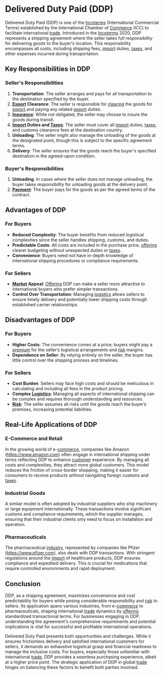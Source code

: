 # Delivered Duty Paid (DDP)

Delivered Duty Paid (DDP) is one of the [Incoterms](../i/incoterms.md) (International Commercial Terms) established by the International Chamber of [Commerce](../c/commerce.md) (ICC) to facilitate international [trade](../t/trade.md). Introduced in the [Incoterms](../i/incoterms.md) 2020, DDP represents a shipping agreement where the seller takes full responsibility for delivering goods to the buyer's location. This responsibility encompasses all costs, including shipping fees, [import](../i/import.md) duties, [taxes](../t/taxes.md), and other expenses incurred during transportation.

## Key Responsibilities in DDP

### Seller's Responsibilities

1. **Transportation**: The seller arranges and pays for all transportation to the destination specified by the buyer.
2. **[Export](../e/export.md) Clearance**: The seller is responsible for [clearing](../c/clearing.md) the goods for [export](../e/export.md) and paying any related [export](../e/export.md) duties.
3. **[Insurance](../i/insurance.md)**: While not obligated, the seller may choose to insure the goods during transit.
4. **[Import](../i/import.md) Duties and [Taxes](../t/taxes.md)**: The seller must cover all [import](../i/import.md) duties, [taxes](../t/taxes.md), and customs clearance fees at the destination country.
5. **Unloading**: The seller might also manage the unloading of the goods at the designated point, though this is subject to the specific agreement terms.
6. **Delivery**: The seller ensures that the goods reach the buyer's specified destination in the agreed-upon condition.

### Buyer's Responsibilities

1. **Unloading**: In cases where the seller does not manage unloading, the buyer takes responsibility for unloading goods at the delivery point.
2. **[Payment](../p/payment.md)**: The buyer pays for the goods as per the agreed terms of the contract.

## Advantages of DDP

### For Buyers

- **Reduced Complexity**: The buyer benefits from reduced logistical complexities since the seller handles shipping, customs, and duties.
- **Predictable Costs**: All costs are included in the purchase price, [offering](../o/offering.md) clearer budgeting without unexpected duties or [taxes](../t/taxes.md).
- **Convenience**: Buyers need not have in-depth knowledge of international shipping procedures or compliance requirements.

### For Sellers

- **[Market](../m/market.md) Appeal**: [Offering](../o/offering.md) DDP can make a seller more attractive to international buyers who prefer simpler transactions.
- **Control Over Transportation**: Managing [logistics](../l/logistics.md) allows sellers to ensure timely delivery and potentially lower shipping costs through established carrier relationships.
  
## Disadvantages of DDP

### For Buyers

- **Higher Costs**: The convenience comes at a price; buyers might pay a [premium](../p/premium.md) for the seller’s logistical arrangements and [risk](../r/risk.md) margins.
- **Dependence on Seller**: By relying entirely on the seller, the buyer has little control over the shipping process and timelines.

### For Sellers

- **Cost Burden**: Sellers may face high costs and should be meticulous in calculating and including all fees in the product pricing.
- **Complex [Logistics](../l/logistics.md)**: Managing all aspects of international shipping can be complex and requires thorough understanding and resources.
- **[Risk](../r/risk.md)**: The seller assumes all risks until the goods reach the buyer’s premises, increasing potential liabilities.

## Real-Life Applications of DDP

### E-Commerce and Retail

In the growing world of e-[commerce](../c/commerce.md), companies like Amazon (https://www.amazon.com) often engage in international shipping under terms reflecting DDP to enhance [customer](../c/customer.md) experience. By managing all costs and complexities, they attract more global customers. This model reduces the friction of cross-border shopping, making it easier for consumers to receive products without navigating foreign customs and [taxes](../t/taxes.md).

### Industrial Goods

A similar model is often adopted by industrial suppliers who ship machinery or large equipment internationally. These transactions involve significant customs and compliance requirements, which the supplier manages, ensuring that their industrial clients only need to focus on installation and operation.

### Pharmaceuticals

The pharmaceutical [industry](../i/industry.md), represented by companies like Pfizer (https://www.pfizer.com), also deals with DDP transactions. With stringent regulations around the [import](../i/import.md) of healthcare products, DDP ensures compliance and expedited delivery. This is crucial for medications that require controlled environments and rapid deployment.

## Conclusion

DDP, as a shipping agreement, maximizes convenience and cost predictability for buyers while posing considerable responsibility and [risk](../r/risk.md) to sellers. Its application spans various industries, from e-[commerce](../c/commerce.md) to pharmaceuticals, shaping international [trade](../t/trade.md) dynamics by [offering](../o/offering.md) standardized transactional terms. For businesses engaging in DDP, understanding the agreement's comprehensive requirements and potential implications is vital for successful and profitable international operations.

Delivered Duty Paid presents both opportunities and challenges. While it ensures frictionless delivery and satisfied international customers for sellers, it demands an exhaustive logistical grasp and financial readiness to manage the inclusive costs. For buyers, especially those unfamiliar with international [trade](../t/trade.md), DDP provides a seamless purchasing experience, albeit at a higher price point. The strategic application of DDP in global [trade](../t/trade.md) hinges on balancing these factors to benefit both parties involved.